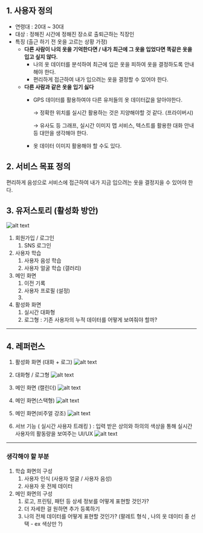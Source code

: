 ## 1. 사용자 정의

- 연령대 : 20대 ~ 30대
- 대상 : 정해진 시간에 정해진 장소로 출퇴근하는 직장인
- 특징 (출근 하기 전 옷을 고르는 상황 가정)
    - **다른 사람이 나의 옷을 기억한다면 / 내가 최근에 그 옷을 입었다면 똑같은 옷을 입고 싶지 않다.**
        - 나의 옷 데이터를 분석하여 최근에 입은 옷을 피하여 옷을 결정하도록 안내해야 한다.
        - 편리하게 접근하여 내가 입으려는 옷을 결정할 수 있어야 한다.
    - **다른 사람과 같은 옷을 입기 싫다**
        - GPS 데이터를 활용하여야 다른 유저들의 옷 데이터값을 알아야한다.
            
            → 정확한 위치를 실시간 활용하는 것은 지양해야할 것 같다. (프라이버시)
            
            → 유사도 등 그래프, 실시간 이미지 맵 서비스, 텍스트를 활용한 대화 안내 등 대안을 생각해야 한다.
            
        - 옷 데이터 이미지 활용해야 할 수도 있다.

## 2. 서비스 목표 정의

편리하게 음성으로 서비스에 접근하여 내가 지금 입으려는 옷을 결정지을 수 있어야 한다.

## 3. 유저스토리 (활성화 방안)

![alt text](image-6.png)

1. 회원가입 / 로그인
    1. SNS 로그인 
2. 사용자 학습
    1. 사용자 음성 학습
    2. 사용자 얼굴 학습 (갤러리)
3. 메인 화면 
    1. 이전 기록 
    2. 사용자 프로필 (설정)
    3. 
4. 활성화 화면
    1. 실시간 대화형
    2. 로그형 : 기존 사용자의 누적 데이터를 어떻게 보여줘야 할까? 

---

## 4. 레퍼런스

1. 활성화 화면 (대화 + 로그)
![alt text](image.png)


2. 대화형 / 로그형
![alt text](image-1.png)

3. 메인 화면 (캘린더)
![alt text](image-2.png)


4. 메인 화면(스택형)
![alt text](image-3.png)    
    
5. 메인 화면(비주얼 강조)
![alt text](image-4.png)

6. 서브 기능 ( 실시간 사용자 트래킹 ) : 입력 받은 상의와 하의의 색상을 통해 실시간 사용자의 활동량을 보여주는 UI/UX
![alt text](image-5.png)


---

### 생각해야 할 부분

1. 학습 화면의 구성
    1. 사용자 인식 (사용자 얼굴 / 사용자 음성)
    2. 사용자 옷 전체 데이터
2. 메인 화면의 구성
    1. 로고, 프린팅, 패턴 등 상세 정보를 어떻게 표현할 것인가?
    2. 더 자세한 걸 원하면 추가 등록하기
    3. 나의 전체 데이터를 어떻게 표현할 것인가? (팔레트 형식 , 나의 옷 데이터 중 선택 - ex 색상만 ?)